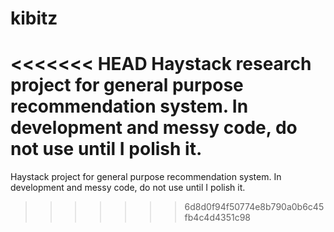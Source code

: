 kibitz
======

<<<<<<< HEAD
Haystack research project for general purpose recommendation system. In development and messy code, do not use until I polish it.
=======
Haystack project for general purpose recommendation system. In development and messy code, do not use until I polish it.
>>>>>>> 6d8d0f94f50774e8b790a0b6c45fb4c4d4351c98
